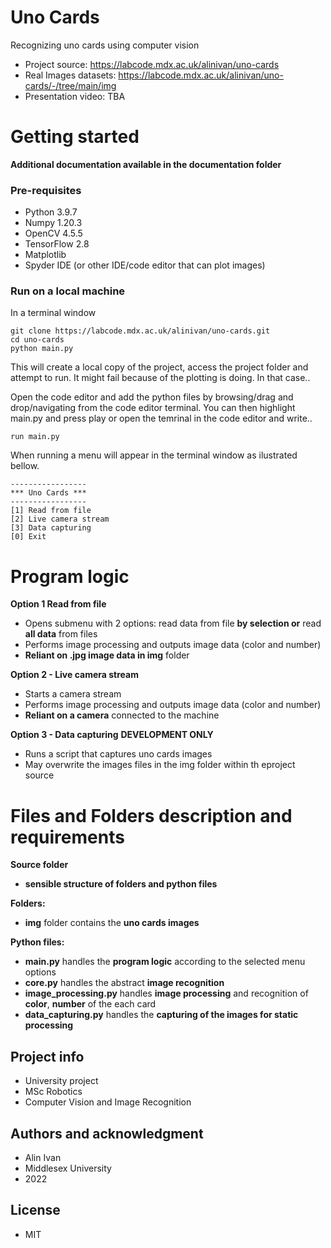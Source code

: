 # Uno Cards

Recognizing uno cards using computer vision
- Project source: https://labcode.mdx.ac.uk/alinivan/uno-cards
- Real Images datasets: https://labcode.mdx.ac.uk/alinivan/uno-cards/-/tree/main/img
- Presentation video: TBA

# Getting started
**Additional documentation available in the documentation folder**

### Pre-requisites
 - Python 3.9.7
 - Numpy 1.20.3
 - OpenCV 4.5.5
 - TensorFlow 2.8
 - Matplotlib 
 - Spyder IDE (or other IDE/code editor that can plot images)


### Run on a local machine

In a terminal window
```
git clone https://labcode.mdx.ac.uk/alinivan/uno-cards.git
cd uno-cards
python main.py

```
This will create a local copy of the project, access the project folder and attempt to run.
It might fail because of the plotting is doing. In that case..


Open the code editor and add the python files by browsing/drag and drop/navigating from the code editor terminal.
You can then highlight main.py and press play or open the temrinal in the code editor and write..

```
run main.py
```

When running a menu will appear in the terminal window as ilustrated bellow.
```
-----------------
*** Uno Cards ***
-----------------
[1] Read from file
[2] Live camera stream
[3] Data capturing
[0] Exit
```

# Program logic

**Option 1 Read from file**
 - Opens submenu with 2 options: read data from file **by selection or** read **all data** from files
 - Performs image processing and outputs image data (color and number)
 - **Reliant on .jpg image data in img** folder


**Option 2 - Live camera stream**
 - Starts a camera stream
 - Performs image processing and outputs image data (color and number)
 - **Reliant on a camera** connected to the machine

**Option 3 - Data capturing** **DEVELOPMENT ONLY**
 - Runs a script that captures uno cards images
 - May overwrite the images files in the img folder within th eproject source

# Files and Folders description and requirements

**Source folder**
 - **sensible structure of folders and python files**

**Folders:**
- **img** folder contains the **uno cards images**

**Python files:**
- **main.py** handles the **program logic** according to the selected menu options
- **core.py** handles the abstract **image recognition**
- **image_processing.py** handles **image processing** and recognition of **color**, **number** of the each card
- **data_capturing.py** handles the **capturing of the images for static processing**

## Project info
- University project
- MSc Robotics
- Computer Vision and Image Recognition

## Authors and acknowledgment
- Alin Ivan
- Middlesex University
- 2022

## License
- MIT
